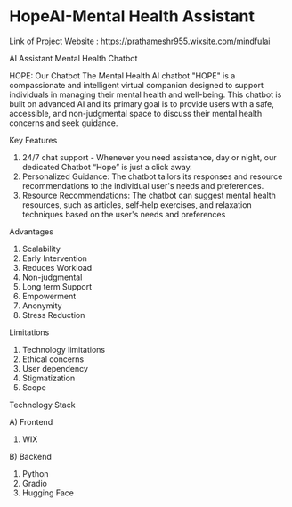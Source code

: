 # HopeAI-Mental Health Assistant

Link of Project Website : https://prathameshr955.wixsite.com/mindfulai

AI Assistant Mental Health Chatbot

HOPE: Our Chatbot
The Mental Health AI chatbot "HOPE" is a compassionate and intelligent virtual companion designed to support individuals in managing their mental health and well-being. This chatbot is built on advanced AI and its primary goal is to provide users with a safe, accessible, and non-judgmental space to discuss their mental health concerns and seek guidance.

Key Features 
1) 24/7 chat support - Whenever you need assistance, day or night, our dedicated Chatbot “Hope” is just a click away.
2) Personalized Guidance: The chatbot tailors its responses and resource recommendations to the individual user's needs and preferences.
3) Resource Recommendations: The chatbot can suggest mental health resources, such as articles, self-help exercises, and relaxation techniques based on the user's needs and preferences

Advantages
1) Scalability
2) Early Intervention
3) Reduces Workload
4) Non-judgmental
5) Long term Support
6) Empowerment
7) Anonymity
8) Stress Reduction

Limitations
1) Technology limitations
2) Ethical concerns
3) User dependency
4) Stigmatization
5) Scope

Technology Stack

A) Frontend 
   1) WIX
      
B) Backend
   1) Python
   2) Gradio
   3) Hugging Face
